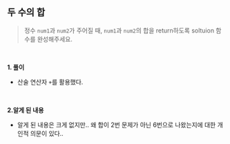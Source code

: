 ## 두 수의 합

> 정수 `num1`과 `num2`가 주어질 때, `num1`과 `num2`의 합을 return하도록 soltuion 함수를 완성해주세요.

<br>

**1. 풀이**

- 산술 연산자 `+`를 활용했다.

<br>

**2.알게 된 내용**

- 알게 된 내용은 크게 없지만.. 왜 합이 2번 문제가 아닌 6번으로 나왔는지에 대한 개인적 의문이 있다..
